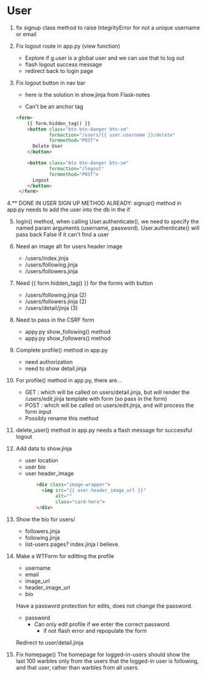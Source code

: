 # User

1. fix signup class method to raise IntegrityError for not a unique username or email

2. Fix logout route in app.py (view function)
    - Explore if g.user is a global user and we can use that to log out
    - flash logout success message
    - redirect back to login page

3. Fix logout button in nav bar
    - here is the solution in show.jinja from Flask-notes

    - Can't be an anchor tag

    ``` html
    <form>
        {{ form.hidden_tag() }}
        <button class="btn btn-danger btn-sm"
                formaction="/users/{{ user.username }}/delete"
                formmethod="POST">
          Delete User
        </button>

        <button class="btn btn-danger btn-sm"
                formaction="/logout"
                formmethod="POST">
          Logout
        </button>
     </form>
    ```

4.** DONE IN USER SIGN UP METHOD ALREADY:
signup() method in app.py needs to add the user into the db in the if

5. login() method, when calling User.authenticate(), we need to specify the
named param arguments (username, password). User.authenticate() will pass back
False if it can't find a user

6. Need an image alt for users header image
    - /users/index.jinja
    - /users/following.jinja
    - /users/followers.jinja

7. Need {{ form.hidden_tag() }} for the forms with button
    - /users/following.jinja (2)
    - /users/followers.jinja (2)
    - /users/detail/jinja (3)

9. Need to pass in the CSRF form
    - appy.py show_following() method
    - appy.py show_followers() method

10. Complete profile() method in app.py
    - need authorization
    - need to show detail.jinja

11. For profile() method in app.py, there are...
    - GET : which will be called on users/detail.jinja, but will render the
          /users/edit.jinja template with form (so pass in the form)
    - POST : which will be called on users/edit.jinja, and will process the form
          input
    - Possibly rename this method

12. delete_user() method in app.py needs a flash message for successful logout

13. Add data to show.jinja
    - user location
    - user bio
    - user header_image
        ``` html taken from /user/index.jinja
            <div class="image-wrapper">
              <img src="{{ user.header_image_url }}"
                   alt=""
                   class="card-hero">
            </div>
        ```

14. Show the bio for users/
    - followers.jinja
    - following.jinja
    - list-users pages? index.jinja I believe.

15. Make a WTForm for editting the profile
    - username
    - email
    - image_url
    - header_image_url
    - bio

    Have a password protection for edits, does not change the password.
    - password
        - Can only edit profile if we enter the correct password
            - if not flash error and repopulate the form

    Redirect to user/detail.jinja

16. Fix homepage()
    The homepage for logged-in-users should show the last 100 warbles only from the users that the logged-in user is following, and that user, rather than warbles from all users.




